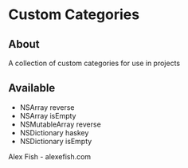 
Custom Categories
=================

About
-----

A collection of custom categories for use in projects

Available
---------

* NSArray reverse
* NSArray isEmpty
* NSMutableArray reverse
* NSDictionary haskey
* NSDictionary isEmpty

Alex Fish - alexefish.com
